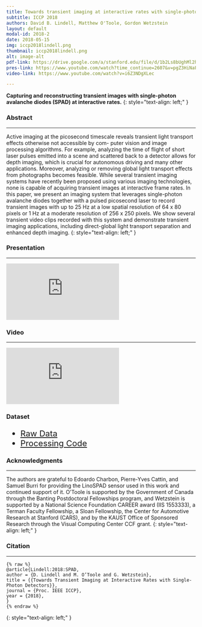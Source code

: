 ```yaml
---
title: Towards transient imaging at interactive rates with single-photon detectors
subtitle: ICCP 2018 
authors: David B. Lindell, Matthew O'Toole, Gordon Wetzstein 
layout: default
modal-id: 2018-2
date: 2018-05-15
img: iccp2018lindell.png 
thumbnail: iccp2018lindell.png
alt: image-alt
pdf-link: https://drive.google.com/a/stanford.edu/file/d/1b2Ls8bUghMl2h8gZMnhgfSYbbRHb83RD/view?usp=sharing
pres-link: https://www.youtube.com/watch?time_continue=2607&v=pgZ3HiNaF4k 
video-link: https://www.youtube.com/watch?v=i6Z3NDgXLec 

---
```


**Capturing and reconstructing transient images with single-photon avalanche diodes (SPAD) at interactive rates.**
{: style="text-align: left;" }

### Abstract
- - -
Active imaging at the picosecond timescale reveals transient light transport effects otherwise not accessible by com- puter vision and image processing algorithms. For example, analyzing the time of flight of short laser pulses emitted into a scene and scattered back to a detector allows for depth imaging, which is crucial for autonomous driving and many other applications. Moreover, analyzing or removing global light transport effects from photographs becomes feasible. While several transient imaging systems have recently been proposed using various imaging technologies, none is capable of acquiring transient images at interactive frame rates. In this paper, we present an imaging system that leverages single-photon avalanche diodes together with a pulsed picosecond laser to record transient images with up to 25 Hz at a low spatial resolution of 64 x 80 pixels or 1 Hz at a moderate resolution of 256 x 250 pixels. We show several transient video clips recorded with this system and demonstrate transient imaging applications, including direct-global light transport separation and enhanced depth imaging.
{: style="text-align: left;" }

### Presentation
- - -
<div class="embed-responsive embed-responsive-16by9">
<iframe class="embed-responsive-item" src="https://www.youtube.com/embed/pgZ3HiNaF4k?start=2606" frameborder="0" allow="accelerometer; autoplay; encrypted-media; gyroscope; picture-in-picture" allowfullscreen></iframe>
</div>

### Video
- - -
<div class="embed-responsive embed-responsive-16by9">
<iframe class="embed-responsive-item" src="https://www.youtube.com/embed/i6Z3NDgXLec" frameborder="0" allow="accelerometer; autoplay; encrypted-media; gyroscope; picture-in-picture" allowfullscreen></iframe>
</div>

### Dataset
<ul class="list-inline" style="font-size: 22px;">
<li><a href="https://drive.google.com/open?id=15AihIXGECnNzJnjjfYliCJrmRjqt8abH">Raw Data</a></li>
<li><a href="https://drive.google.com/open?id=1a8hOU47hFulTZi6Z0XSVERSpjhXFRDiO">Processing Code</a></li>
</ul>

### Acknowledgments
- - -
The authors are grateful to Edoardo Charbon, Pierre-Yves Cattin, and Samuel Burri for providing the LinoSPAD sensor used in this work and continued support of it. O’Toole is supported by the Government of Canada through the Banting Postdoctoral Fellowships program, and Wetzstein is supported by a National Science Foundation CAREER award (IIS 1553333), a Terman Faculty Fellowship, a Sloan Fellowship, the Center for Automotive Research at Stanford (CARS), and by the KAUST Office of Sponsored Research through the Visual Computing Center CCF grant.
{: style="text-align: left;" }

### Citation
- - -
```
{% raw %}
@article{Lindell:2018:SPAD,
author = {D. Lindell and M. O’Toole and G. Wetzstein},
title = {{Towards Transient Imaging at Interactive Rates with Single-Photon Detectors}},
journal = {Proc. IEEE ICCP},
year = {2018},
}
{% endraw %}
```
{: style="text-align: left;" }
